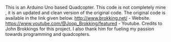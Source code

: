 This is an Arduino Uno based Quadcopter.
This code is not completely mine , it is an updated and clean version of the original code.
The original code is available in the link given below.
http://www.brokking.net/    -   Website. 
https://www.youtube.com/@Joop_Brokking/featured    -   Youtube.
Credits to John Brokkings for this project.
I also thank him for fueling my passion towards programming and quadcopters.
